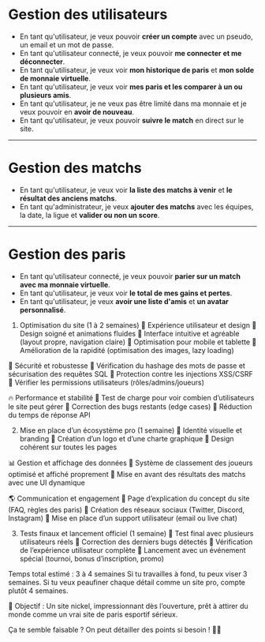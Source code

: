# Gestion des utilisateurs

- En tant qu'utilisateur, je veux pouvoir **créer un compte** avec un pseudo, un email et un mot de passe.
- En tant qu'utilisateur connecté, je veux pouvoir **me connecter et me déconnecter**.
- En tant qu'utilisateur, je veux voir **mon historique de paris** et **mon solde de monnaie virtuelle**.
- En tant qu'utilisateur, je veux voir **mes paris et les comparer à un ou plusieurs amis**.
- En tant qu'utilisateur, je ne veux pas être limité dans ma monnaie et je veux pouvoir en **avoir de nouveau**.
- En tant qu'utilisateur, je veux pouvoir **suivre le match** en direct sur le site.

---

# Gestion des matchs

- En tant qu'utilisateur, je veux voir **la liste des matchs à venir** et **le résultat des anciens matchs**.
- En tant qu'administrateur, je veux **ajouter des matchs** avec les équipes, la date, la ligue et **valider ou non un score**.

---

# Gestion des paris

- En tant qu'utilisateur connecté, je veux pouvoir **parier sur un match avec ma monnaie virtuelle**.
- En tant qu'utilisateur, je veux voir **le total de mes gains et pertes**.
- En tant qu'utilisateur, je veux **avoir une liste d'amis** et **un avatar personnalisé**.


1. Optimisation du site (1 à 2 semaines)
🎯 Expérience utilisateur et design
🔲 Design soigné et animations fluides
🔲 Interface intuitive et agréable (layout propre, navigation claire)
🔲 Optimisation pour mobile et tablette
🔲 Amélioration de la rapidité (optimisation des images, lazy loading)

🔐 Sécurité et robustesse
🔲 Vérification du hashage des mots de passe et sécurisation des requêtes SQL
🔲 Protection contre les injections XSS/CSRF
🔲 Vérifier les permissions utilisateurs (rôles/admins/joueurs)

🔥 Performance et stabilité
🔲 Test de charge pour voir combien d’utilisateurs le site peut gérer
🔲 Correction des bugs restants (edge cases)
🔲 Réduction du temps de réponse API

2. Mise en place d’un écosystème pro (1 semaine)
📢 Identité visuelle et branding
🔲 Création d’un logo et d’une charte graphique
🔲 Design cohérent sur toutes les pages

📊 Gestion et affichage des données
🔲 Système de classement des joueurs optimisé et affiché proprement
🔲 Mise en avant des résultats des matchs avec une UI dynamique

🌎 Communication et engagement
🔲 Page d’explication du concept du site (FAQ, règles des paris)
🔲 Création des réseaux sociaux (Twitter, Discord, Instagram)
🔲 Mise en place d’un support utilisateur (email ou live chat)

3. Tests finaux et lancement officiel (1 semaine)
🔲 Test final avec plusieurs utilisateurs réels
🔲 Correction des derniers bugs détectés
🔲 Vérification de l’expérience utilisateur complète
🔲 Lancement avec un événement spécial (tournoi, bonus d’inscription, promo)

Temps total estimé : 3 à 4 semaines
Si tu travailles à fond, tu peux viser 3 semaines.
Si tu veux peaufiner chaque détail comme un site pro, compte plutôt 4 semaines.

🎯 Objectif : Un site nickel, impressionnant dès l’ouverture, prêt à attirer du monde comme un vrai site de paris esportif sérieux.

Ça te semble faisable ? On peut détailler des points si besoin ! 💪🔥